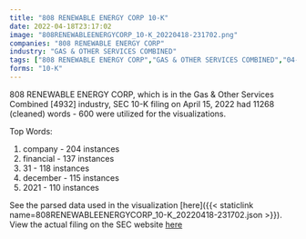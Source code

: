 ```yaml
---
title: "808 RENEWABLE ENERGY CORP 10-K"
date: 2022-04-18T23:17:02
image: "808RENEWABLEENERGYCORP_10-K_20220418-231702.png"
companies: "808 RENEWABLE ENERGY CORP"
industry: "GAS & OTHER SERVICES COMBINED"
tags: ["808 RENEWABLE ENERGY CORP","GAS & OTHER SERVICES COMBINED","04-15-2022","10-K"]
forms: "10-K"
---
```

808 RENEWABLE ENERGY CORP, which is in the Gas & Other Services Combined [4932] industry, SEC 10-K filing on April 15, 2022 had 11268 (cleaned) words - 600 were utilized for the visualizations.

Top Words:
1. company - 204 instances
2. financial - 137 instances
3. 31 - 118 instances
4. december - 115 instances
5. 2021 - 110 instances


See the parsed data used in the visualization [here]({{< staticlink name=808RENEWABLEENERGYCORP_10-K_20220418-231702.json >}}).  
View the actual filing on the SEC website [here](https://www.sec.gov/Archives/edgar/data/1467913/0001477932-22-002436.txt)